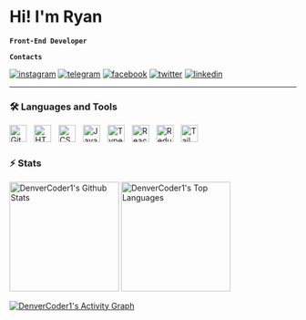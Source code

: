 # Hi! I'm Ryan

**`Front-End Developer`**

**`Contacts`**

<p align="left">
    <a 
    target="_blank"
    href="https://www.instagram.com/ryanpratama14/">
        <img alt="instagram" title="Instagram" src="https://img.shields.io/badge/Instagram-E4405F?style=for-the-badge&logo=instagram&logoColor=white"/></a> 
       <a  target="_blank"
       href="https://www.instagram.com/ryanpratama14/">
        <img alt="telegram" title="Telegram" src="https://img.shields.io/badge/Telegram-1877F2?style=for-the-badge&logo=telegram&logoColor=white"/></a> 
    <a  target="_blank" href="https://t.me/ryanpratama14/">
        <img alt="facebook" title="Facebook" src="https://img.shields.io/badge/Facebook-1877F2?style=for-the-badge&logo=facebook&logoColor=white"></a>
    <a  target="_blank" href="https://twitter.com/totorogoriorio">
        <img alt="twitter" title="Twitter" src="https://img.shields.io/badge/Twitter-1DA1F2?style=for-the-badge&logo=twitter&logoColor=white"></a>
    <a  target="_blank" href="https://www.linkedin.com/in/ryanpratama14/">
        <img alt="linkedin" title="Linkedin" src="https://img.shields.io/badge/LinkedIn-0077B5?style=for-the-badge&logo=linkedin&logoColor=white"></a>
</p>

---

### 🛠️ Languages and Tools

<img align="left" alt="Git" width="30px" style="padding-right:10px;" src="https://cdn.jsdelivr.net/gh/devicons/devicon/icons/git/git-original.svg" />
<img align="left" alt="HTML" width="30px" style="padding-right:10px;" src="https://cdn.jsdelivr.net/gh/devicons/devicon/icons/html5/html5-plain.svg" />
<img align="left" alt="CSS" width="30px" style="padding-right:10px;" src="https://cdn.jsdelivr.net/gh/devicons/devicon/icons/css3/css3-plain.svg" />
<img align="left" alt="JavaScript" width="30px" style="padding-right:10px;" src="https://cdn.jsdelivr.net/gh/devicons/devicon/icons/javascript/javascript-plain.svg" />
<img align="left" alt="TypeScript" width="30px" style="padding-right:10px;" src="https://cdn.jsdelivr.net/gh/devicons/devicon/icons/typescript/typescript-plain.svg" />
<img align="left" alt="React" width="30px" style="padding-right:10px;" src="https://cdn.jsdelivr.net/gh/devicons/devicon/icons/react/react-original.svg" />
<img align="left" alt="Redux" width="30px" style="padding-right:10px;" src="https://cdn.jsdelivr.net/gh/devicons/devicon/icons/redux/redux-original.svg" />       
<img align="left" alt="TailwindCSS" width="30px" style="padding-right:10px"
src="https://cdn.jsdelivr.net/gh/devicons/devicon/icons/tailwindcss/tailwindcss-plain.svg" />
          
<br />

#

### ⚡️ Stats

  <!-- https://github.com/anuraghazra/github-readme-stats -->

<a href="https://github.com/anuraghazra/github-readme-stats"><img alt="DenverCoder1's Github Stats" src="https://denvercoder1-github-readme-stats.vercel.app/api/?username=ryanpratama14&show_icons=true&include_all_commits=true&count_private=true&theme=dracula&hide_border=true&bg_color=1F221E&title_color=F85D7F&icon_color=F8D866" height="192px"/></a>
<a href="https://github.com/anuraghazra/github-readme-stats"><img alt="DenverCoder1's Top Languages" src="https://denvercoder1-github-readme-stats.vercel.app/api/top-langs/?username=ryanpratama14&langs_count=8&layout=compact&theme=dracula&hide_border=true&bg_color=1F221E&title_color=F85D7F&icon_color=F8D866&hide=Jupyter%20Notebook,Roff" height="192px"/></a>
<br/>

  <!-- https://github.com/ashutosh00710/github-readme-activity-graph -->

<a href="https://github.com/ashutosh00710/github-readme-activity-graph"><img alt="DenverCoder1's Activity Graph" src="https://github-readme-activity-graph.cyclic.app/graph/?username=ryanpratama14&bg_color=1F221E&color=F8D826&line=F45D7F&point=FFFFFF&hide_border=true" /></a>
